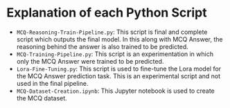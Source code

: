 # Explanation of each Python Script
- `MCQ-Reasoning-Train-Pipeline.py`: This script is final and complete script which outputs the final model. In this along with MCQ Answer, the reasoning behind the answer is also trained to be predicted. 
- `MCQ-Training-Pipeline.py`: This script is an experimentation in which only the MCQ Answer were trained to be predicted.
- `Lora-Fine-Tuning.py`: This script is used to fine-tune the Lora model for the MCQ Answer prediction task. This is an experimental script and not used in the final pipeline.
- `MCQ-Dataset-Creation.ipynb`: This Jupyter notebook is used to create the MCQ dataset.